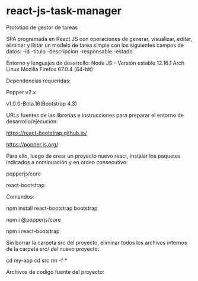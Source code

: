 # react-js-task-manager
Prototipo de gestor de tareas

SPA programada en React JS con operaciones de generar, visualizar, editar, eliminar y listar un modelo de tarea simple con los siguientes campos de datos:
  -id
  -titulo
  -descripcion
  -responsable
  -estado

Entorno y lenguajes de desarrollo:
Node JS - Versión estable 12.16.1
Arch Linux
Mozilla Firefox 67.0.4 (64-bit)

Dependencias requeridas:

  Popper v2.x
  
  v1.0.0-Beta.16(Bootstrap 4.3)

URLs fuentes de las librerías e instrucciones para preparar el entorno de desarrollo/ejecución:

https://react-bootstrap.github.io/

https://popper.js.org/


Para ello, luego de crear un proyecto nuevo react, instalar los paquetes indicados a continuación y en orden consecutivo:

  popperjs/core

  react-bootstrap

Comandos:

  npm install react-bootstrap bootstrap

  npm i @popperjs/core

  npm i react-bootstrap

Sin borrar la carpeta src del proyecto, eliminar todos los archivos internos de la carpeta src/ del nuevo proyecto:

cd my-app
cd src
rm -f *

Archivos de codigo fuente del proyecto:


